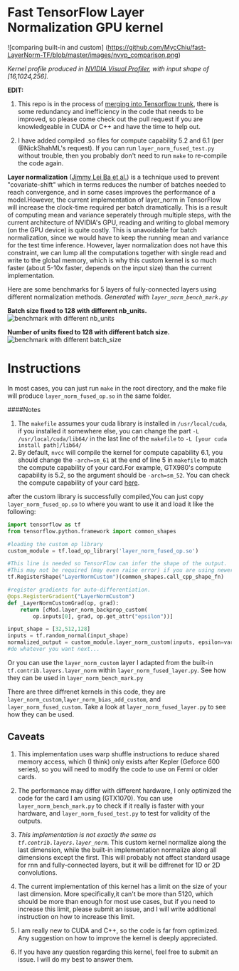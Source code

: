 Fast TensorFlow Layer Normalization GPU kernel
====
![comparing built-in and custom]
(https://github.com/MycChiu/fast-LayerNorm-TF/blob/master/images/nvvp_comparison.png)

*Kernel profile produced in [NVIDIA Visual Profiler](https://developer.nvidia.com/nvidia-visual-profiler), with input shape of [16,1024,256].*

**EDIT:**

1. This repo is in the process of [merging into Tensorflow trunk](https://github.com/tensorflow/tensorflow/pull/6205#issuecomment-272670250), there is some redundancy and inefficiency in the code that needs to be improved, so please come check out the pull request if you are knowledgeable in CUDA or C++ and have the time to help out.

2. I have added compiled .so files for compute capability 5.2 and 6.1 (per @NickShahML's request). If you can run `layer_norm_fused_test.py` without trouble, then you probably don't need to run `make` to re-compile the code again.

**Layer normalization** ([Jimmy Lei Ba et al.](https://arxiv.org/abs/1607.06450)) is a technique used to prevent "covariate-shift" which in terms reduces the number of batches needed to reach convergence, and in some cases improves the performance of a model.However, the current implementation of layer_norm in TensorFlow will increase the clock-time required per batch dramatically. This is a result of computing mean and variance seperately through multiple steps, with the current architecture of NVIDIA's GPU, reading and writing to global memory (on the GPU device) is quite costly. This is unavoidable for batch normalization, since we would have to keep the running mean and variance for the test time inference. However, layer normalization does not have this constraint, we can lump all the computations together with single read and write to the global memory, which is why this custom kernel is so much faster (about 5-10x faster, depends on the input size) than the current implementation.

Here are some benchmarks for 5 layers of fully-connected layers using different normalization methods. *Generated with `layer_norm_bench_mark.py`*

**Batch size fixed to 128 with different nb_units.**
![benchmark with different nb_units](https://github.com/MycChiu/fast-LayerNorm-TF/blob/master/images/benchmark_ratio_nb_unit.png)

**Number of units fixed to 128 with different batch size.**
![benchmark with different batch_size](https://github.com/MycChiu/fast-LayerNorm-TF/blob/master/images/benchmark_ratio_batch_size.png)

Instructions
====
In most cases, you can just run `make` in the root directory, and the make file will produce `layer_norm_fused_op.so` in the same folder. 

####Notes
1. The `makefile` assumes your cuda library is installed in `/usr/local/cuda`, if you installed it somewhere else, you can change the part `-L /usr/local/cuda/lib64/` in the last line of the `makefile` to `-L [your cuda install path]/lib64/`
2. By default, `nvcc` will compile the kernel for compute capability 6.1, you should change the `-arch=sm_61` at the end of line 5 in `makefile` to match the compute capability of your card.For example, GTX980's compute capability is 5.2, so the argument should be `-arch=sm_52`. You can check the compute capability of your card [here](https://developer.nvidia.com/cuda-gpus).

after the custom library is successfully compiled,You can just copy `layer_norm_fused_op.so` to where you want to use it and load it like the following:
```python
import tensorflow as tf
from tensorflow.python.framework import common_shapes

#loading the custom op library
custom_module = tf.load_op_library('layer_norm_fused_op.so')

#This line is needed so TensorFlow can infer the shape of the output.
#This may not be required (may even raise error) if you are using newer version of TensorFlow.
tf.RegisterShape("LayerNormCustom")(common_shapes.call_cpp_shape_fn)

#register gradients for auto-differentiation.
@ops.RegisterGradient("LayerNormCustom")
def _LayerNormCustomGrad(op, grad):
    return [cMod.layer_norm_backprop_custom(
        op.inputs[0], grad, op.get_attr("epsilon"))]

input_shape = [32,512,128]
inputs = tf.random_normal(input_shape)
normalized_output = custom_module.layer_norm_custom(inputs, epsilon=variance_epsilon)
#do whatever you want next...
```
Or you can use the `layer_norm_custom` layer I adapted from the built-in `tf.contrib.layers.layer_norm` within `layer_norm_fused_layer.py`. See how they can be used in `layer_norm_bench_mark.py`

There are three diffrenet kernels in this code, they are `layer_norm_custom`,`layer_norm_bias_add_custom`, and `layer_norm_fused_custom`. Take a look at `layer_norm_fused_layer.py` to see how they can be used.

Caveats
----
1. This implementation uses warp shuffle instructions to reduce shared memory access, which (I think) only exists after Kepler (Geforce 600 series), so you will need to modify the code to use on Fermi or older cards. 

2. The performance may differ with different hardware, I only optimized the code for the card I am using (GTX1070). You can use `layer_norm_bench_mark.py` to check if it really is faster with your hardware, and `layer_norm_fused_test.py` to test for validity of the outputs.

3. *This implementation is not exactly the same as `tf.contrib.layers.layer_norm`*. This custom kernel normalize along the last dimension, while the built-in implementation normalize along all dimensions except the first. This will probably not affect standard usage for rnn and fully-connected layers, but it will be diffrenet for 1D or 2D convolutions.

4. The current implementation of this kernel has a limit on the size of your last dimension. More specifically,it can't be more than 5120, which should be more than enough for most use cases, but if you need to increase this limit, please submit an issue, and I will write additional instruction on how to increase this limit.

5. I am really new to CUDA and C++, so the code is far from optimized. Any suggestion on how to improve the kernel is deeply appreciated.

6. If you have any question regarding this kernel, feel free to submit an issue. I will do my best to answer them.
